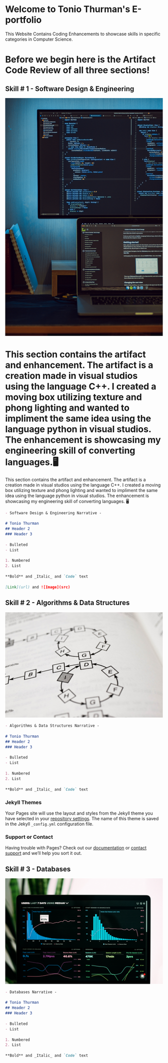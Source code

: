 # Welcome to Tonio Thurman's E-portfolio

This Website Contains Coding Enhancements to showcase skills in specific categories in Computer Science. 

# **Before we begin here is the Artifact Code Review of all three sections!**



## **Skill # 1 - Software Design & Engineering** 

<img src="images\safar-safarov-koOdUvfGr4c-unsplash.jpg">


This section contains the artifact and enhancement. The artifact is a creation made in visual studios using the language C++. I created a moving box utilizing texture and phong lighting and wanted to impliment the same idea using the language python in visual studios. The enhancement is showcasing my engineering skill of converting languages.🖥️
=======
This section contains the artifact and enhancement. The artifact is a creation made in visual studios using the language C++. I created a moving box utilizing texture and phong lighting and wanted to impliment the same idea using the language python in visual studios. The enhancement is showcasing my engineering skill of converting languages. 🖥️


```markdown
- Software Design & Engineering Narrative -

# Tonio Thurman
## Header 2
### Header 3

- Bulleted
- List

1. Numbered
2. List

**Bold** and _Italic_ and `Code` text

[Link](url) and ![Image](src)
```






## **Skill # 2 - Algorithms & Data Structures**

<img src="images\alpridephoto-nuz3rK5iiKg-unsplash.jpg">

```markdown
- Algorithms & Data Structures Narrative -

# Tonio Thurman
## Header 2
### Header 3

- Bulleted
- List

1. Numbered
2. List

**Bold** and _Italic_ and `Code` text
```
### Jekyll Themes

Your Pages site will use the layout and styles from the Jekyll theme you have selected in your [repository settings](https://github.com/ton-hue/tonhue.github.io/settings/pages). The name of this theme is saved in the Jekyll `_config.yml` configuration file.

### Support or Contact

Having trouble with Pages? Check out our [documentation](https://docs.github.com/categories/github-pages-basics/) or [contact support](https://support.github.com/contact) and we’ll help you sort it out.

## **Skill # 3 - Databases**

<img src="images\luke-chesser-JKUTrJ4vK00-unsplash.jpg">


```markdown
- Databases Narrative -

# Tonio Thurman
## Header 2
### Header 3

- Bulleted
- List

1. Numbered
2. List

**Bold** and _Italic_ and `Code` text
```